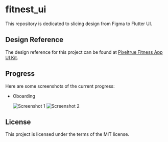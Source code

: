# fitnest_ui

This repository is dedicated to slicing design from Figma to Flutter UI.

## Design Reference

The design reference for this project can be found at [Pixeltrue Fitness App UI Kit](https://www.pixeltrue.com/free-ui-kits/fitness-app-ui-kit).


## Progress
Here are some screenshots of the current progress:
- Oboarding

    ![Screenshot 1](screenshot1.png)
    ![Screenshot 2](screenshot2.png)

## License

This project is licensed under the terms of the MIT license.
